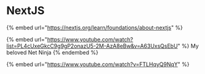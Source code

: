 # NextJS

{% embed url="https://nextjs.org/learn/foundations/about-nextjs" %}

{% embed url="https://www.youtube.com/watch?list=PL4cUxeGkcC9g9gP2onazU5-2M-AzA8eBw&v=A63UxsQsEbU" %}
My beloved Net Ninja
{% endembed %}

{% embed url="https://www.youtube.com/watch?v=FTLHqyQ9NqY" %}

